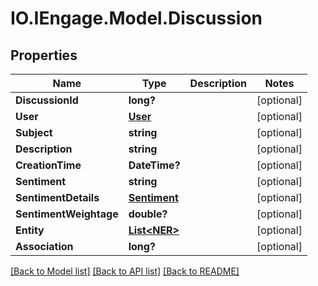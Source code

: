 # IO.IEngage.Model.Discussion
## Properties

Name | Type | Description | Notes
------------ | ------------- | ------------- | -------------
**DiscussionId** | **long?** |  | [optional] 
**User** | [**User**](User.md) |  | [optional] 
**Subject** | **string** |  | [optional] 
**Description** | **string** |  | [optional] 
**CreationTime** | **DateTime?** |  | [optional] 
**Sentiment** | **string** |  | [optional] 
**SentimentDetails** | [**Sentiment**](Sentiment.md) |  | [optional] 
**SentimentWeightage** | **double?** |  | [optional] 
**Entity** | [**List&lt;NER&gt;**](NER.md) |  | [optional] 
**Association** | **long?** |  | [optional] 

[[Back to Model list]](../README.md#documentation-for-models) [[Back to API list]](../README.md#documentation-for-api-endpoints) [[Back to README]](../README.md)

